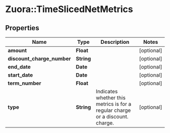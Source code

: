 # Zuora::TimeSlicedNetMetrics

## Properties
Name | Type | Description | Notes
------------ | ------------- | ------------- | -------------
**amount** | **Float** |  | [optional] 
**discount_charge_number** | **String** |  | [optional] 
**end_date** | **Date** |  | [optional] 
**start_date** | **Date** |  | [optional] 
**term_number** | **Float** |  | [optional] 
**type** | **String** | Indicates whether this metrics is for a regular charge or a discount. charge. | [optional] 


